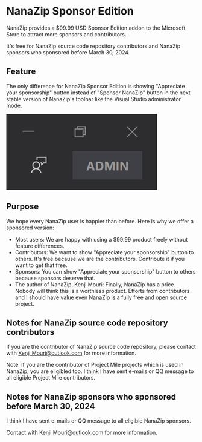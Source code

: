 ﻿# NanaZip Sponsor Edition

NanaZip provides a $99.99 USD Sponsor Edition addon to the Microsoft Store to 
attract more sponsors and contributors.

It's free for NanaZip source code repository contributors and NanaZip sponsors
who sponsored before March 30, 2024.

## Feature

The only difference for NanaZip Sponsor Edition is showing "Appreciate your
sponsorship" button instead of "Sponsor NanaZip" button in the next
stable version of NanaZip's toolbar like the Visual Studio administrator mode.

![VisualStudioAdministratorMode](VisualStudioAdministratorMode.png)

## Purpose

We hope every NanaZip user is happier than before. Here is why we offer a
sponsored version:

- Most users: We are happy with using a $99.99 product freely without feature 
  differences.
- Contributors: We want to show "Appreciate your sponsorship" button to 
  others. It's free because we are the contributors. Contribute it if you want
  to get that free.
- Sponsors: You can show "Appreciate your sponsorship" button to others
  because sponsors deserve that.
- The author of NanaZip, Kenji Mouri: Finally, NanaZip has a price. Nobody 
  will think this is a worthless product. Efforts from contributors and I should
  have value even NanaZip is a fully free and open source project.

## Notes for NanaZip source code repository contributors

If you are the contributor of NanaZip source code repository, please contact
with Kenji.Mouri@outlook.com for more information.

Note: If you are the contributor of Project Mile projects which is used in
NanaZip, you are eligibled too. I think I have sent e-mails or QQ message 
to all eligible Project Mile contributors.

## Notes for NanaZip sponsors who sponsored before March 30, 2024

I think I have sent e-mails or QQ message to all eligible NanaZip sponsors.

Contact with Kenji.Mouri@outlook.com for more information.
